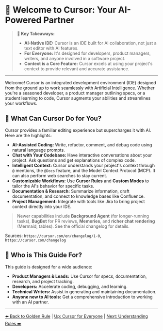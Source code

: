 # 👋 Welcome to Cursor: Your AI-Powered Partner

> **🔑 Key Takeaways:**
> 
> - **AI-Native IDE:** Cursor is an IDE built for AI collaboration, not just a text editor with AI features.
> - **For Everyone:** It's designed for developers, product managers, writers, and anyone involved in a software project.
> - **Context is a Core Feature:** Cursor excels at using your project's context to provide relevant and accurate assistance.

---

Welcome! Cursor is an integrated development environment (IDE) designed from the ground up to work seamlessly with Artificial Intelligence. Whether you're a seasoned developer, a product manager outlining specs, or a student learning to code, Cursor augments your abilities and streamlines your workflows.

## 🚀 What Can Cursor Do for You?

Cursor provides a familiar editing experience but supercharges it with AI. Here are the highlights:

-   **AI-Assisted Coding:** Write, refactor, comment, and debug code using natural language prompts.
-   **Chat with Your Codebase:** Have interactive conversations about your project. Ask questions and get explanations of complex code.
-   **Intelligent Context:** Cursor understands your project's context through `@` mentions, the `@Docs` feature, and the Model Context Protocol (MCP). It can also perform web searches to stay current.
-   **Customizable Workflows:** Use **Cursor Rules** and **Custom Modes** to tailor the AI's behavior for specific tasks.
-   **Documentation & Research:** Summarize information, draft documentation, and connect to knowledge bases like Confluence.
-   **Project Management:** Integrate with tools like Jira to bring project context directly into your IDE.

> Newer capabilities include **Background Agent** (for longer-running tasks), **BugBot** for PR reviews, **Memories**, and **richer chat rendering** (Mermaid, tables). See the official changelog for details.

Sources: `https://cursor.com/en/changelog/1-0`, `https://cursor.com/changelog`

## 👥 Who is This Guide For?

This guide is designed for a wide audience:

-   **Product Managers & Leads:** Use Cursor for specs, documentation, research, and project tracking.
-   **Developers:** Accelerate coding, debugging, and learning.
-   **Technical Writers:** Assist in generating and maintaining documentation.
-   **Anyone new to AI tools:** Get a comprehensive introduction to working with an AI partner.

---

[⬅️ Back to Golden Rule](./00-The-Golden-Rule-Context-is-King.md) | [Up: Cursor for Everyone](../README.md) | [Next: Understanding Rules ➡️](./02-Understanding-Cursor-Rules/README.md)